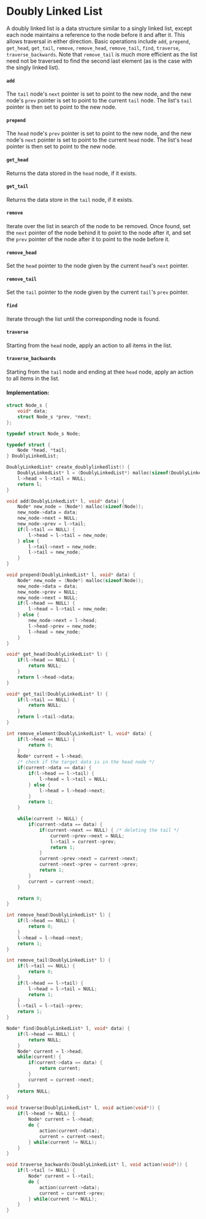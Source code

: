 # Doubly Linked List

A doubly linked list is a data structure similar to a singly linked list, except each node maintains a reference to the node before it and after it. This allows traversal in either direction. Basic operations include `add`, `prepend`, `get_head`, `get_tail`, `remove`, `remove_head`, `remove_tail`, `find`, `traverse`, `traverse_backwards`. Note that `remove_tail` is much more efficient as the list need not be traversed to find the second last element (as is the case with the singly linked list).

#### `add`

The `tail` node's `next` pointer is set to point to the new node, and the new node's `prev` pointer is set to point to the current `tail` node. The list's `tail` pointer is then set to point to the new node.

#### `prepend`

The `head` node's `prev` pointer is set to point to the new node, and the new node's `next` pointer is set to point to the current `head` node. The list's `head` pointer is then set to point to the new node.

#### `get_head`

Returns the data stored in the `head` node, if it exists.

#### `get_tail`

Returns the data store in the `tail` node, if it exists.

#### `remove`

Iterate over the list in search of the node to be removed. Once found, set the `next` pointer of the node behind it to point to the node after it, and set the `prev` pointer of the node after it to point to the node before it.

#### `remove_head`

Set the `head` pointer to the node given by the current `head`'s `next` pointer.

#### `remove_tail`

Set the `tail` pointer to the node given by the current `tail`'s `prev` pointer.

#### `find`

Iterate through the list until the corresponding node is found.

#### `traverse`

Starting from the `head` node, apply an action to all items in the list.

#### `traverse_backwards`

Starting from the `tail` node and ending at thee `head` node, apply an action to all items in the list.

#### Implementation:

```C
struct Node_s {
    void* data;
    struct Node_s *prev, *next;
};

typedef struct Node_s Node;

typedef struct {
    Node *head, *tail;
} DoublyLinkedList;

DoublyLinkedList* create_doublylinkedlist() {
    DoublyLinkedList* l = (DoublyLinkedList*) malloc(sizeof(DoublyLinkedList));
    l->head = l->tail = NULL;
    return l;
}

void add(DoublyLinkedList* l, void* data) {
    Node* new_node = (Node*) malloc(sizeof(Node));
    new_node->data = data;
    new_node->next = NULL;
    new_node->prev = l->tail;
    if(l->tail == NULL) {
        l->head = l->tail = new_node;
    } else {
        l->tail->next = new_node;
        l->tail = new_node;
    }
}

void prepend(DoublyLinkedList* l, void* data) {
    Node* new_node = (Node*) malloc(sizeof(Node));
    new_node->data = data;
    new_node->prev = NULL;
    new_node->next = NULL;
    if(l->head == NULL) {
        l->head = l->tail = new_node;
    } else {
        new_node->next = l->head;
        l->head->prev = new_node;
        l->head = new_node;
    }
}

void* get_head(DoublyLinkedList* l) {
    if(l->head == NULL) {
        return NULL;
    }
    return l->head->data;
}

void* get_tail(DoublyLinkedList* l) {
    if(l->tail == NULL) {
        return NULL;
    }
    return l->tail->data;
}

int remove_element(DoublyLinkedList* l, void* data) {
    if(l->head == NULL) {
        return 0;
    }
    Node* current = l->head;
    /* check if the target data is in the head node */
    if(current->data == data) {
        if(l->head == l->tail) {
            l->head = l->tail = NULL;
        } else {
            l->head = l->head->next;
        }
        return 1;
    }

    while(current != NULL) {
        if(current->data == data) {
            if(current->next == NULL) { /* deleting the tail */
                current->prev->next = NULL;
                l->tail = current->prev;
                return 1;
            }
            current->prev->next = current->next;
            current->next->prev = current->prev;
            return 1;
        }
        current = current->next;
    }

    return 0;
}

int remove_head(DoublyLinkedList* l) {
    if(l->head == NULL) {
        return 0;
    }
    l->head = l->head->next;
    return 1;
}

int remove_tail(DoublyLinkedList* l) {
    if(l->tail == NULL) {
        return 0;
    }
    if(l->head == l->tail) {
        l->head = l->tail = NULL;
        return 1;
    }
    l->tail = l->tail->prev;
    return 1;
}

Node* find(DoublyLinkedList* l, void* data) {
    if(l->head == NULL) {
        return NULL;
    }
    Node* current = l->head;
    while(current) {
        if(current->data == data) {
            return current;
        }
        current = current->next;
    }
    return NULL;
}

void traverse(DoublyLinkedList* l, void action(void*)) {
    if(l->head != NULL) {
        Node* current = l->head;
        do {
            action(current->data);
            current = current->next;
        } while(current != NULL);
    }
}

void traverse_backwards(DoublyLinkedList* l, void action(void*)) {
    if(l->tail != NULL) {
        Node* current = l->tail;
        do {
            action(current->data);
            current = current->prev;
        } while(current != NULL);
    }
}
```
